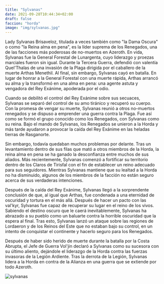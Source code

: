 ```yaml
---
title: "Sylvanas"
date: 2021-09-28T10:44:34+02:00
draft: false
faccion: "horda"
image: "img/sylvanas.jpg"
---
```

Lady Sylvanas Brisaveloz, titulada a veces también como "la Dama Oscura" o como "la Reina alma en pena", es la líder suprema de los Renegados, una de las facciones más poderosas de no-muertos en Azeroth. En vida, Sylvanas fue la General Forestal de Lunargenta, cuyo liderazgo y proezas marciales fueron sin igual. Durante la Tercera Guerra, defendió con valentía Quel'Thalas de una invasión de la Plaga dirigida por el caballero de la muerte Arthas Menethil. Al final, sin embargo, Sylvanas cayó en batalla. En lugar de honrar a la General Forestal con una muerte rápida, Arthas arrancó su alma y la transformó en una alma en pena: una agente astuta y vengadora del Rey Exánime, apoderada por el odio.

Cuando se debilitó el control del Rey Exánime sobre sus secuaces, Sylvanas se separó del control de su amo tiránico y recuperó su cuerpo. Con la promesa de vengar su muerte, Sylvanas reunió a otros no-muertos renegados y se dispuso a emprender una guerra contra la Plaga. Fue así como se formó el grupo conocido como los Renegados, con Sylvanas como su reina. Bajo el mando de Sylvanas, los Renegados se unieron a la Horda y más tarde ayudaron a provocar la caída del Rey Exánime en las heladas tierras de Rasganorte.

Sin embargo, todavía quedaban muchos problemas por delante. Tras un levantamiento dentro de sus filas que mató a otros miembros de la Horda, la reina alma en pena se ha ganado la desconfianza entre muchos de sus aliados. Más recientemente, Sylvanas comenzó a fortificar su territorio dentro de los Claros de Tirisfal con el fin de establecer un reino adecuado para sus seguidores. Mientras Sylvanas mantiene que su lealtad a la Horda no ha disminuido, algunos de los miembros de la facción no están seguro acerca de sus verdaderas intenciones.

Después de la caída del Rey Exánime, Sylvanas llegó a la sorprendente conclusión de que, al igual que Arthas, fue condenada a una eternidad de oscuridad y tortura en el más allá. Después de hacer un pacto con las val'kyr, Sylvanas fue capaz de recuperar su lugar en el reino de los vivos. Sabiendo el destino oscuro que le caerá inevitablemente, Sylvanas ha abrazado a su pueblo como un baluarte contra la horrible oscuridad que la espera al final. Tras esto, Sylvanas lanzó un ataque sobre las regiones de Lordaeron y de los Reinos del Este que no estaban bajo su control, en un intento de conquistar el continente y hacerlo seguro para los Renegados.

Después de haber sido herido de muerte durante la batalla por la Costa Abrupta, el Jefe de Guerra Vol'jin declaró a Sylvanas como su sucesora con su último aliento, dejándole el liderazgo de la Horda contra las fuerzas invasoras de la Legión Ardiente. Tras la derrota de la Legión, Sylvanas lidera a la Horda en contra de la Alianza en una guerra que se extiende por todo Azeroth.

![sylvanas](img/sylv.jpg)